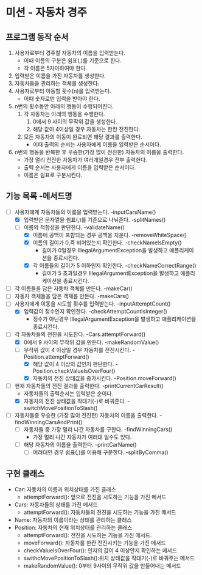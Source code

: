 # 미션 - 자동차 경주

## 프로그램 동작 순서

1. 사용자로부터 경주할 자동차의 이름을 입력받는다.
    - 이때 이름의 구분은 쉼표(,)를 기준으로 한다.
    - 각 이름은 5자이하여야 한다.
2. 입력받은 이름을 가진 자동차를 생성한다.
3. 자동차들을 관리하는 객체를 생성한다.
4. 사용자로부터 이동할 횟수(n)를 입력받는다.
   - 이때 숫자로만 입력을 받아야 한다.
5. n번의 횟수동안 아래의 행동이 수행되어진다.
   1. 각 자동차는 아래의 행동을 수행한다.
      1. 0에서 9 사이의 무작위 값을 생성한다.
      2. 해당 값이 4이상일 경우 자동차는 한칸 전진한다.
   2. 모든 자동차의 이동이 완료되면 해당 결과를 출력한다.
      - 이때 출력의 순서는 사용자에게 이름을 입력받은 순서이다.
6. n번의 행동을 반복한 후 우승한(가장 많이 전진한) 자동차의 이름을 출력한다.
    - 가장 멀리 전진한 자동차가 여러개일경우 전부 출력한다.
    - 출력 순서는 사용자에게 이름을 입력받은 순서이다.
    - 이름은 쉼표로 구분시킨다.


## 기능 목록  -메서드명

-[ ] 사용자에게 자동차들의 이름을 입력받는다. -inputCarsName()
  - [x] 입력받은 문자열을 쉼표(,)를 기준으로 나눠준다. -splitNames()
  - [ ] 이름의 적합성을 판단한다. -validateName()
    - [x] 이름에 공백이 포함되는 경우 공백을 지운다. -removeWhiteSpace()
    - [x] 이름의 길이가 0,즉 비어있는지 확인한다. -checkNameIsEmpty()
      - 길이가 0일경우 IllegalArgumentException을 발생하고 애플리케이션을 종료시킨다.
    - [x] 각 이름들의 길이가 5 이하인지 확인한다. -checkNameCorrectRange()
      - 길이가 5 초과일경우 IllegalArgumentException을 발생하고 애플리케이션을 종료시킨다.
    
-[ ] 각 이름들을 담은 자동차 객체를 만든다. -makeCar()
-[ ] 자동차 객체들을 담은 객체를 만든다. -makeCars()
-[ ] 사용자에게 이동을 시도할 횟수를 입력받는다. -inputAttemptCount()
  - [x] 입력값이 정수인지 확인한다. -checkAttemptCountIsInteger()
    - 정수가 아닌경우 IllegalArgumentException을 발생하고 애플리케이션을 종료시킨다.
- [ ] 각 자동차들의 전진을 시도한다. -Cars.attemptForward()
  - [x] 0에서 9 사이의 무작위 값을 만든다. -makeRandomValue()
  - [ ] 무작위 값이 4 이상일 경우 자동차를 전진시킨다. -Position.attemptForward()
    - [x] 해당 값이 4 이상의 값인지 판단한다. -Position.checkValueIsOverFour()  
    - [x] 자동차의 전진 상태값을 증가시킨다. -Position.moveForward()
- [ ] 현재 자동차들의 전진 결과를 출력한다. -printCurrentCarResult()
  - 자동차들의 출력순서는 입력받은 순이다.
  - [x] 자동차의 전진 상태값을 작대기(-)로 바꿔준다. -switchMovePositionToSlash()
- [ ] 자동차들중 우승한 (가장 많이 전진한) 자동차의 이름을 출력한다. -findWinningCarsAndPrint()
  - [ ] 자동차들 중 가장 멀리 나간 자동차를 구한다. -findWinningCars()
    - 가장 멀리 나간 자동차가 여러대 일수도 있다.
  - [ ] 해당 자동차의 이름을 출력한다. -printCarName()
    - [ ] 여러대인 경우 쉼표(,)를 이용해 구분한다. -splitByComma()

## 구현 클래스
- Car: 자동차의 이름과 위치상태를 가진 클래스
  - attemptForward(): 앞으로 전진을 시도하는 기능을 가진 메서드 
- Cars: 자동차들의 상태를 가진 메서드
  - attemptForward(): 자동차들의 전진을 시도하는 기능을 가진 메서드
- Name: 자동차의 이름이라는 상태를 관리하는 클래스
- Position: 자동차의 현재 위치상태를 관리하는 클래스 
  - attemptForward(): 전진을 시도하는 기능을 가진 메서드.
  - moveForward(): 자동차를 한칸 전진시키는 기능을 가진 메서드
  - checkValueIsOverFour(): 인자의 값이 4 이상안지 확인하는 메서드
  - swithcMovePositionToSlash():위치 상태값을 작대기(-)로 바꿔주는 메서드
  - makeRandomValue(): 0부터 9사이의 무작위 값을 만들어내는 메서드